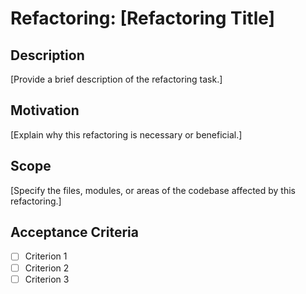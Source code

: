 # Refactoring: [Refactoring Title]

## Description

[Provide a brief description of the refactoring task.]

## Motivation

[Explain why this refactoring is necessary or beneficial.]

## Scope

[Specify the files, modules, or areas of the codebase affected by this refactoring.]

## Acceptance Criteria

- [ ] Criterion 1
- [ ] Criterion 2
- [ ] Criterion 3
